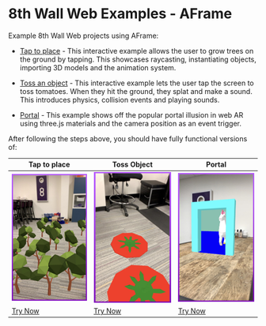 # 8th Wall Web Examples - AFrame

Example 8th Wall Web projects using AFrame:

* [Tap to place](https://github.com/8thwall/web/examples/aframe/placeground) - This interactive example allows the user to grow trees on the ground by tapping. This showcases raycasting, instantiating objects, importing 3D models and the animation system.

* [Toss an object](https://github.com/8thwall/web/examples/aframe/shoot-tomato) - This interactive example lets the user tap the screen to toss tomatoes. When they hit the ground, they splat and make a sound. This introduces physics, collision events and playing sounds.

* [Portal](https://github.com/8thwall/web/examples/aframe/portal) - This example shows off the popular portal illusion in web AR using three.js materials and the camera position as an event trigger.

After following the steps above, you should have fully functional versions of:

Tap to place | Toss Object | Portal
------------ | ----------- | ------
![tapplace-screenshot](../../images/screenshot-tap.jpg) | ![toss-screenshot](../../images/screenshot-toss.jpg) | ![portal-screenshot](../../images/screenshot-portal.jpg)
[Try Now](https://apps.8thwall.com/8thWall/aframe_placeground) | [Try Now](https://apps.8thwall.com/8thWall/aframe_tossobject) | [Try Now](https://apps.8thwall.com/8thWall/aframe_portal)
